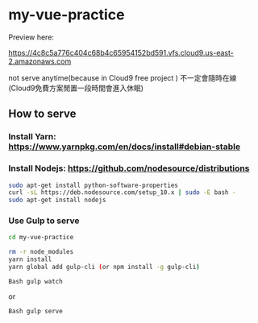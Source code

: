# my-vue-practice

Preview here: 

https://4c8c5a776c404c68b4c65954152bd591.vfs.cloud9.us-east-2.amazonaws.com

not serve anytime(because in Cloud9 free project )
不一定會隨時在線(Cloud9免費方案閒置一段時間會進入休眠)

## How to serve

### Install Yarn: https://www.yarnpkg.com/en/docs/install#debian-stable

### Install Nodejs: https://github.com/nodesource/distributions
```Bash
sudo apt-get install python-software-properties
curl -sL https://deb.nodesource.com/setup_10.x | sudo -E bash -
sudo apt-get install nodejs
```
### Use Gulp to serve

```Bash
cd my-vue-practice

rm -r node_modules
yarn install
yarn global add gulp-cli (or npm install -g gulp-cli)
```

```Bash gulp watch```

or

```Bash gulp serve```

